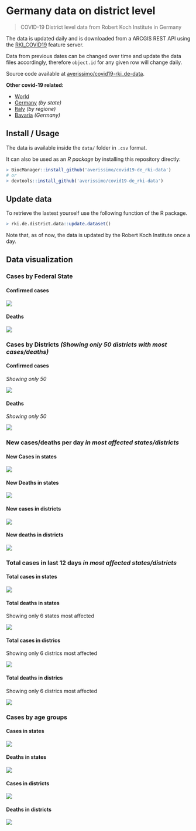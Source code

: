 Germany data on district level
================

> COVID-19 District level data from Robert Koch Institute in Germany

The data is updated daily and is downloaded from a ARCGIS REST API using
the
[RKI\_COVID19](https://services7.arcgis.com/mOBPykOjAyBO2ZKk/arcgis/rest/services/RKI_COVID19/FeatureServer/0/query?where=Meldedatum+%3E+\(CURRENT_TIMESTAMP+-+3\)&objectIds=&time=&resultType=none&outFields=*&returnIdsOnly=false&returnUniqueIdsOnly=false&returnCountOnly=false&returnDistinctValues=false&cacheHint=false&orderByFields=Meldedatum&outStatistics=&having=&resultOffset=&resultRecordCount=&sqlFormat=none&f=html&token=)
feature server.

Data from previous dates can be changed over time and update the data
files accordingly, therefore `object.id` for any given row will change
daily.

Source code available at
[averissimo/covid19-rki\_de-data](https://github.com/averissimo/covid19-de_rki-data).

**Other covid-19
    related:**

  - [World](https://averissimo.github.io/covid19-analysis/)
  - [Germany](https://averissimo.github.io/covid19-analysis/germany.html)
    *(by state)*
  - [Italy](https://averissimo.github.io/covid19-analysis/italy.html)
    *(by regione)*
  - [Bavaria](https://averissimo.github.io/covid19-analysis/bayer.html)
    *(Germany)*

## Install / Usage

The data is available inside the `data/` folder in `.csv` format.

It can also be used as an *R package* by installing this repository
directly:

``` r
> BiocManager::install_github('averissimo/covid19-de_rki-data')
# or
> devtools::install_github('averissimo/covid19-de_rki-data')
```

## Update data

To retrieve the lastest yourself use the following function of the R
package.

``` r
> rki.de.district.data::update.dataset()
```

Note that, as of now, the data is updated by the Robert Koch Institute
once a
day.

## Data visualization

### Cases by Federal State

#### Confirmed cases

![](index_files/figure-gfm/unnamed-chunk-7-1.svg)<!-- -->

#### Deaths

![](index_files/figure-gfm/unnamed-chunk-8-1.svg)<!-- -->

### Cases by Districts *(Showing only 50 districts with most cases/deaths)*

#### Confirmed cases

*Showing only 50*

![](index_files/figure-gfm/unnamed-chunk-9-1.svg)<!-- -->

#### Deaths

*Showing only 50*

![](index_files/figure-gfm/unnamed-chunk-10-1.svg)<!-- -->

### New cases/deaths per day *in most affected states/districts*

#### New Cases in states

![](index_files/figure-gfm/unnamed-chunk-11-1.svg)<!-- -->

#### New Deaths in states

![](index_files/figure-gfm/unnamed-chunk-12-1.svg)<!-- -->

#### New cases in districts

![](index_files/figure-gfm/unnamed-chunk-13-1.svg)<!-- -->

#### New deaths in districts

![](index_files/figure-gfm/unnamed-chunk-14-1.svg)<!-- -->

### Total cases in last 12 days *in most affected states/districts*

#### Total cases in states

![](index_files/figure-gfm/unnamed-chunk-15-1.svg)<!-- -->

#### Total deaths in states

Showing only 6 states most affected

![](index_files/figure-gfm/unnamed-chunk-16-1.svg)<!-- -->

#### Total cases in districs

Showing only 6 districs most affected

![](index_files/figure-gfm/unnamed-chunk-17-1.svg)<!-- -->

#### Total deaths in districs

Showing only 6 districs most affected

![](index_files/figure-gfm/unnamed-chunk-18-1.svg)<!-- -->

### Cases by age groups

#### Cases in states

![](index_files/figure-gfm/unnamed-chunk-19-1.svg)<!-- -->

#### Deaths in states

![](index_files/figure-gfm/unnamed-chunk-20-1.svg)<!-- -->

#### Cases in districts

![](index_files/figure-gfm/unnamed-chunk-21-1.svg)<!-- -->

#### Deaths in districts

![](index_files/figure-gfm/unnamed-chunk-22-1.svg)<!-- -->

